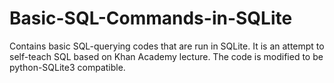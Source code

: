 # Basic-SQL-Commands-in-SQLite
Contains basic SQL-querying codes that are run in SQLite. It is an attempt to self-teach SQL based on Khan Academy lecture. The code is modified to be python-SQLite3 compatible.
